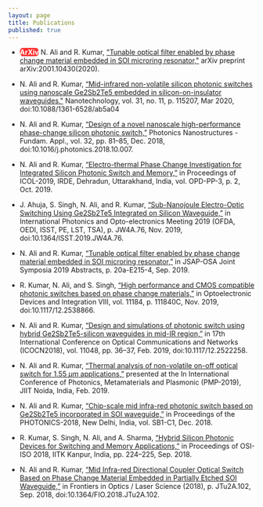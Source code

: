 ```yaml
---
layout: page
title: Publications
published: true
---
```


 - <strong style="color: white; background-color:red; border-radius: 6px; opacity: 0.80;">ArXiv</strong> N. Ali and R. Kumar, ["Tunable optical filter enabled by phase change material embedded in SOI microring resonator,"](https://arxiv.org/abs/2001.10430) arXiv preprint arXiv:2001.10430(2020).
 
 - N. Ali and R. Kumar, [“Mid-infrared non-volatile silicon photonic switches using nanoscale Ge2Sb2Te5 embedded in silicon-on-insulator waveguides,"](https://iopscience.iop.org/article/10.1088/1361-6528/ab5a04) Nanotechnology, vol. 31, no. 11, p. 115207, Mar 2020, doi:10.1088/1361-6528/ab5a04
 
 - N. Ali and R. Kumar, [“Design of a novel nanoscale high-performance phase-change silicon photonic switch,”](https://www.sciencedirect.com/science/article/pii/S1569441018301548) Photonics Nanostructures - Fundam. Appl., vol. 32, pp. 81–85, Dec. 2018, doi:10.1016/j.photonics.2018.10.007.
 
 - N. Ali and R. Kumar, [“Electro-thermal Phase Change Investigation for Integrated Silicon Photonic Switch and Memory,”](https://www.springer.com/gp/book/9789811592584#aboutAuthors) in Proceedings of ICOL-2019, IRDE, Dehradun, Uttarakhand, India, vol. OPD-PP-3, p. 2, Oct. 2019.
 
 -  J. Ahuja, S. Singh, N. Ali, and R. Kumar, [“Sub-Nanojoule Electro-Optic Switching Using Ge2Sb2Te5  Integrated on Silicon Waveguide,”](https://www.osapublishing.org/abstract.cfm?uri=ISST-2019-JW4A.76) in International Photonics and Opto-electronics Meeting 2019 (OFDA, OEDI, ISST, PE, LST, TSA), p. JW4A.76, Nov. 2019, doi:10.1364/ISST.2019.JW4A.76.
 
 - N. Ali and R. Kumar, [“Tunable optical filter enabled by phase change material embedded in SOI microring resonator,”](https://www.osapublishing.org/abstract.cfm?uri=JSAP-2019-20a_E215_4) in JSAP-OSA Joint Symposia 2019 Abstracts, p. 20a-E215-4, Sep. 2019. 
 
 - R. Kumar, N. Ali, and S. Singh, [“High performance and CMOS compatible photonic switches based on phase change materials,”](https://www.spiedigitallibrary.org/conference-proceedings-of-spie/11184/111840C/High-performance-and-CMOS-compatible-photonic-switches-based-on-phase/10.1117/12.2538866.full?SSO=1) in Optoelectronic Devices and Integration VIII, vol. 11184, p. 111840C, Nov. 2019, doi:10.1117/12.2538866.
 
 - N. Ali and R. Kumar, [“Design and simulations of photonic switch using hybrid Ge2Sb2Te5-silicon waveguides in mid-IR region,”](https://www.spiedigitallibrary.org/conference-proceedings-of-spie/11048/1104836/Design-and-simulations-of-photonic-switch-using-hybrid-Ge2Sb2Te5-silicon/10.1117/12.2522258.full) in 17th International Conference on Optical Communications and Networks (ICOCN2018), vol. 11048, pp. 36–37, Feb. 2019, doi:10.1117/12.2522258.

 - N. Ali and R. Kumar, [“Thermal analysis of non-volatile on-off optical switch for 1.55 $\mu m$ applications,”](https://printorders.aip.org/proceedings/2136) presented at the In International Conference of Photonics, Metamaterials and Plasmonic (PMP-2019), JIIT Noida, India, Feb. 2019.
 
 - N. Ali and R. Kumar, [“Chip-scale mid infra-red photonic switch based on Ge2Sb2Te5 incorporated in SOI waveguide,”](http://oeoc.iitd.ac.in/jop/index.php/the-international-conference-on-fiber-optics-and-photonics-photonics/) in Proceedings of the PHOTONICS-2018, New Delhi, India, vol. SB1-C1, Dec. 2018.
 
 - R. Kumar, S. Singh, N. Ali, and A. Sharma, [“Hybrid Silicon Photonic Devices for Switching and Memory Applications,”](https://www.iitk.ac.in/osi-iso2018/) in Proceedings of OSI-ISO 2018, IITK Kanpur, India, pp. 224–225, Sep. 2018.
 
 - N. Ali and R. Kumar, [“Mid Infra-red Directional Coupler Optical Switch Based on Phase Change Material Embedded in Partially Etched SOI Waveguide,”](https://www.osapublishing.org/abstract.cfm?uri=FiO-2018-JTu2A.102) in Frontiers in Optics / Laser Science (2018), p. JTu2A.102, Sep. 2018, doi:10.1364/FIO.2018.JTu2A.102.
